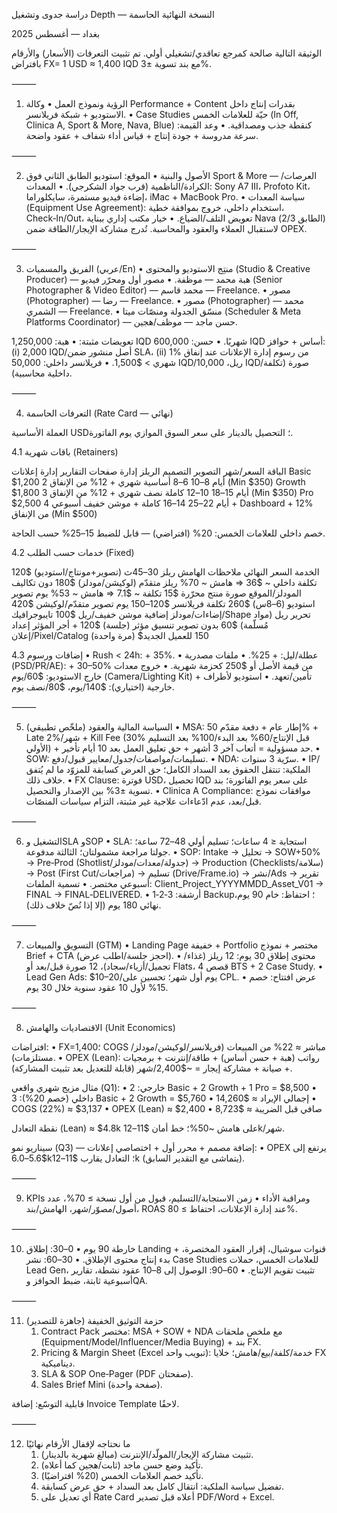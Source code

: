 دراسة جدوى وتشغيل Depth — النسخة النهائية الحاسمة

بغداد — أغسطس 2025

الوثيقة التالية صالحة كمرجع تعاقدي/تشغيلي أولي. تم تثبيت التعرفات (الأسعار) والأرقام بافتراض FX= 1 USD ≈ 1,400 IQD مع بند تسوية ±3%.

⸻

1) الرؤية ونموذج العمل
	•	وكالة Performance + Content بقدرات إنتاج داخل الاستوديو + شبكة فريلانسر.
	•	Case Studies حيّة للعلامات الخمس (In Off, Clinica A, Sport & More, Nava, Blue) كنقطة جذب ومصداقية.
	•	وعد القيمة: سرعة مدروسة + جودة إنتاج + قياس أداء شفاف + عقود واضحة.

⸻

2) الأصول والبنية
	•	الموقع: استوديو الطابق الثاني فوق Sport & More — العرصات/الكرادة/الناظمية (قرب جواد الشكرجي).
	•	المعدات: Sony A7 III، Profoto Kit، إضاءة فيديو مستمرة، سايكلوراما، iMac + MacBook Pro.
	•	سياسة المعدات (Equipment Use Agreement): استخدام داخلي، خروج بموافقة خطية، Check‑In/Out، تعويض التلف/الضياع.
	•	خيار مكتب إداري ببناية Nava (الطابق 2/3) لاستقبال العملاء والعقود والمحاسبة. تُدرج مشاركة الإيجار/الطاقة ضمن OPEX.

⸻

3) الفريق والمسميات (عربي/En)
	•	منتِج الاستوديو والمحتوى (Studio & Creative Producer) — هبة محمد — موظفة.
	•	مصور أول ومحرّر فيديو (Senior Photographer & Video Editor) — محمد قاسم — Freelance.
	•	مصور (Photographer) — رضا — Freelance.
	•	مصور (Photographer) — محمد الشمري — Freelance.
	•	منسّق الجدولة ومنصّات ميتا (Scheduler & Meta Platforms Coordinator) — حسن ماجد — موظف/هجين.

تعويضات مثبتة:
	•	هبة: 1,250,000 IQD شهريًا.
	•	حسن: 600,000 IQD أساس + حوافز: (i) 2,000 IQD/أصل منشور ضمن SLA، (ii) 1% من رسوم إدارة الإعلانات عند إنفاق شهري > $1,500.
	•	فريلانسر داخلي: 50,000 IQD/ريل، 10,000 IQD/صورة (تكلفة داخلية محاسبية).

⸻

4) التعرفات الحاسمة (Rate Card — نهائي)

العملة الأساسية USD؛ التحصيل بالدينار على سعر السوق الموازي يوم الفاتورة.

4.1 باقات شهرية (Retainers)

الباقة	السعر/شهر	التصوير	التصميم	الريلز	إدارة صفحات	التقارير	إدارة إعلانات
Basic	$1,200	2 أيام	8–10	6–8	أساسية	شهري	+ 12% من الإنفاق (Min $350)
Growth	$1,800	3 أيام	15–18	10–12	كاملة	نصف شهري	+ 12% من الإنفاق (Min $350)
Pro	$2,500	4 أيام	22–25	14–16	كاملة + موشن خفيف	أسبوعي + Dashboard	+ 12% من الإنفاق (Min $500)

خصم داخلي للعلامات الخمس: 20% (افتراضي) — قابل للضبط 15–25% حسب الحاجة.

4.2 خدمات حسب الطلب (Fixed)

الخدمة	السعر النهائي	ملاحظات الهامش
ريلز 30–45ث (تصوير+مونتاج/استوديو)	$120	تكلفة داخلي ~ $36 ⇒ هامش ~ 70%
ريلز متقدّم (لوكيشن/مودلز)	$180	دون تكاليف المودلز/الموقع
صورة منتج محرّرة	$15	تكلفة ~ $7.1 ⇒ هامش ~ 53%
يوم تصوير استوديو (6–8س)	$260	تكلفة فريلانسر $120–150
يوم تصوير متقدّم/لوكيشن	$420	إضاءات/مودلز إضافية
موشن خفيف/ريل	$100	تايبوجرافيك/Shape
تحرير ريل (مواد مُسلّمة)	$60	بدون تصوير
تنسيق مؤثر (جلسة)	$120	+ أجر المؤثر
إعداد إعلان/Pixel/Catalog (مرة واحدة)	$150	للعميل الجديد

4.3 إضافات ورسوم
	•	Rush < 24h: + 35%.
	•	عطلة/ليل: + 25%.
	•	ملفات مصدرية (PSD/PR/AE): + 30–50% من قيمة الأصل أو $250 كحزمة شهرية.
	•	خروج معدات خارج الاستوديو: $60/يوم (Camera/Lighting Kit) + تأمين/تعهد.
	•	استوديو لأطراف خارجية (اختياري): $140/يوم، $80/نصف يوم.

⸻

5) السياسة المالية والعقود (ملخّص تطبيقي)
	•	MSA: إطار عام + دفعة مقدّم 50% + Late 2%/شهر + Kill Fee (30% قبل الإنتاج/60% بعد البدء/100% بعد التسليم الأولي) + حد مسؤولية = أتعاب آخر 3 أشهر + حق تعليق العمل بعد 10 أيام تأخير.
	•	SOW: تسليمات/مواصفات/جدول/معايير قبول/دفع.
	•	NDA: سرّية 3 سنوات.
	•	IP/الملكية: تنتقل الحقوق بعد السداد الكامل؛ حق العرض كسابقة للمزوّد ما لم يُتفق خلاف ذلك.
	•	FX Clause: فوترة USD، تحصيل IQD على سعر يوم الفاتورة؛ بند تسوية ±3% بين الإصدار والتحصيل.
	•	Clinica A Compliance: موافقات نموذج قبل/بعد، عدم ادّعاءات علاجية غير مثبتة، التزام سياسات المنصّات.

⸻

6) التشغيل وSLA وSOP
	•	SLA: استجابة ≤ 4 ساعات؛ تسليم أولي 48–72 ساعة؛ جولتا مراجعة مشمولتان؛ الثالثة مدفوعة.
	•	SOP: Intake → تحليل → SOW+50% → Pre‑Prod (Shotlist/جدولة/معدات/مودلز) → Production (Checklists/سلامة) → Post (First Cut/مراجعات) → تسليم (Drive/Frame.io) → نشر/Ads → تقرير أسبوعي مختصر.
	•	تسمية الملفات: Client_Project_YYYYMMDD_Asset_V01 → FINAL → FINAL‑DELIVERED.
	•	أرشفة: 3‑2‑1 Backup؛ احتفاظ: خام 90 يوم، نهائي 180 يوم (إلا إذا نُصّ خلاف ذلك).

⸻

7) التسويق والمبيعات (GTM)
	•	Landing Page خفيفة + Portfolio مختصر + نموذج Brief + CTA (احجز جلسة/اطلب عرض).
	•	محتوى إطلاق 30 يوم: 12 ريلز (غذاء/تجميل/أزياء/سجاد)، 12 صورة قبل/بعد أو Flats، 4 قصص BTS + 2 Case Study.
	•	Lead Gen Ads: $10–20/يوم أول شهر؛ تحسين على CPL.
	•	عرض افتتاح: خصم 15% لأول 10 عقود سنوية خلال 30 يوم.

⸻

8) الاقتصاديات والهامش (Unit Economics)

افتراضات:
	•	FX=1,400؛ COGS مباشر ≈ 22% من المبيعات (فريلانسر/لوكيشن/مودلز/مستلزمات).
	•	OPEX (Lean): رواتب (هبة + حسن أساس) + طاقة/إنترنت + برمجيات + صيانة + مشاركة إيجار = ~$2,400/شهر (قابلة للتعديل بعد تثبيت المشاركة).

مثال مزيج شهري واقعي (Q1):
	•	خارجي: 2 Basic + 2 Growth + 1 Pro = $8,500
	•	داخلي (خصم 20%): 3 Basic + 2 Growth = $5,760
	•	إجمالي الإيراد ≈ $14,260
	•	COGS (22%) ≈ $3,137
	•	OPEX (Lean) ≈ $2,400
	•	صافي قبل الضريبة ≈ $8,723

نقطة التعادل (Lean) ≈ $4.8k على هامش ~50%؛ خط أمان $11–12k/شهر.

سيناريو نمو (Q3) — إضافة مصمم + محرر أول + اختصاصي إعلانات:
	•	OPEX يرتفع إلى $5.6–6.0k؛ التعادل يقارب $11–12k (يتماشى مع التقدير السابق).

⸻

9) KPIs ومراقبة الأداء
	•	زمن الاستجابة/التسليم، قبول من أول نسخة ≥ 70%، عدد أصول/مصوّر/شهر، الهامش/بند، ROAS عند إدارة الإعلانات، احتفاظ ≥ 80%.

⸻

10) خارطة 90 يوم
	•	0–30: إطلاق Landing + قنوات سوشيال، إقرار العقود المختصرة، بدء إنتاج محتوى الإطلاق.
	•	30–60: نشر Case Studies للعلامات الخمس، حملات Lead Gen، تثبيت تقويم الإنتاج.
	•	60–90: الوصول إلى 8–10 عقود نشطة، تقارير أسبوعية ثابتة، ضبط الحوافز وQA.

⸻

11) حزمة التوثيق الخفيفة (جاهزة للتصدير)
	1.	Contract Pack مختصر: MSA + SOW + NDA مع ملخص ملحقات (Equipment/Model/Influencer/Media Buying) + بند FX.
	2.	Pricing & Margin Sheet (Excel تبويب واحد): خدمة/كلفة/بيع/هامش؛ خلايا FX ديناميكية.
	3.	SLA & SOP One‑Pager (PDF صفحتان).
	4.	Sales Brief Mini (صفحة واحدة).

قابلية التوسّع: إضافة Invoice Template لاحقًا.

⸻

12) ما نحتاجه لإقفال الأرقام نهائيًا
	1.	تثبيت مشاركة الإيجار/المولّد/الإنترنت (مبالغ شهرية بالدينار).
	2.	تأكيد وضع حسن ماجد (ثابت/هجين كما أعلاه).
	3.	تأكيد خصم العلامات الخمس (20% افتراضيًا).
	4.	تفضيل سياسة الملكية: انتقال كامل بعد السداد + حق عرض كسابقة.
	5.	أي تعديل على Rate Card أعلاه قبل تصدير PDF/Word + Excel.


